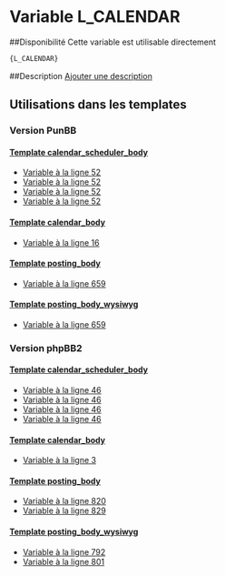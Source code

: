 # Variable L_CALENDAR

##Disponibilité
Cette variable est utilisable directement

```html
{L_CALENDAR}
```

##Description
[Ajouter une description](https://fa-tvars.appspot.com/var/L_CALENDAR)

## Utilisations dans les templates

### Version PunBB

#### [Template calendar_scheduler_body](punbb/calendar_scheduler_body.md#readme)
* [Variable &agrave; la ligne 52](../punbb/calendar_scheduler_body.tpl#L52)
* [Variable &agrave; la ligne 52](../punbb/calendar_scheduler_body.tpl#L52)
* [Variable &agrave; la ligne 52](../punbb/calendar_scheduler_body.tpl#L52)
* [Variable &agrave; la ligne 52](../punbb/calendar_scheduler_body.tpl#L52)

#### [Template calendar_body](punbb/calendar_body.md#readme)
* [Variable &agrave; la ligne 16](../punbb/calendar_body.tpl#L16)

#### [Template posting_body](punbb/posting_body.md#readme)
* [Variable &agrave; la ligne 659](../punbb/posting_body.tpl#L659)

#### [Template posting_body_wysiwyg](punbb/posting_body_wysiwyg.md#readme)
* [Variable &agrave; la ligne 659](../punbb/posting_body_wysiwyg.tpl#L659)

### Version phpBB2

#### [Template calendar_scheduler_body](subsilver/calendar_scheduler_body.md#readme)
* [Variable &agrave; la ligne 46](../subsilver/calendar_scheduler_body.tpl#L46)
* [Variable &agrave; la ligne 46](../subsilver/calendar_scheduler_body.tpl#L46)
* [Variable &agrave; la ligne 46](../subsilver/calendar_scheduler_body.tpl#L46)
* [Variable &agrave; la ligne 46](../subsilver/calendar_scheduler_body.tpl#L46)

#### [Template calendar_body](subsilver/calendar_body.md#readme)
* [Variable &agrave; la ligne 3](../subsilver/calendar_body.tpl#L3)

#### [Template posting_body](subsilver/posting_body.md#readme)
* [Variable &agrave; la ligne 820](../subsilver/posting_body.tpl#L820)
* [Variable &agrave; la ligne 829](../subsilver/posting_body.tpl#L829)

#### [Template posting_body_wysiwyg](subsilver/posting_body_wysiwyg.md#readme)
* [Variable &agrave; la ligne 792](../subsilver/posting_body_wysiwyg.tpl#L792)
* [Variable &agrave; la ligne 801](../subsilver/posting_body_wysiwyg.tpl#L801)